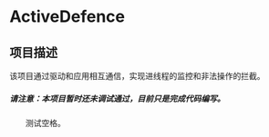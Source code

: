# ActiveDefence

## 项目描述

该项目通过驱动和应用相互通信，实现进线程的监控和非法操作的拦截。

##### 请注意：本项目暂时还未调试通过，目前只是完成代码编写。

&emsp;&emsp;测试空格。
